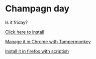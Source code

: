 Champagn day
===========================

Is it friday?


[Click here to install](https://github.com/Ikkeria/erdetfredag/raw/master/erdetfredag.js)

[Manage it in Chrome with Tampermonkey](https://chrome.google.com/webstore/detail/tampermonkey/dhdgffkkebhmkfjojejmpbldmpobfkfo?hl=en)

[Install it in firefox with scriptish](https://addons.mozilla.org/en-US/firefox/addon/scriptish/)
